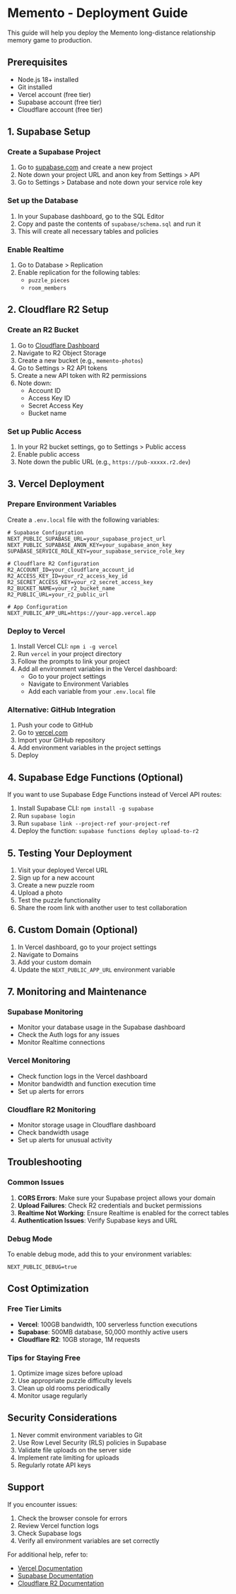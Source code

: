 # Memento - Deployment Guide

This guide will help you deploy the Memento long-distance relationship memory game to production.

## Prerequisites

- Node.js 18+ installed
- Git installed
- Vercel account (free tier)
- Supabase account (free tier)
- Cloudflare account (free tier)

## 1. Supabase Setup

### Create a Supabase Project

1. Go to [supabase.com](https://supabase.com) and create a new project
2. Note down your project URL and anon key from Settings > API
3. Go to Settings > Database and note down your service role key

### Set up the Database

1. In your Supabase dashboard, go to the SQL Editor
2. Copy and paste the contents of `supabase/schema.sql` and run it
3. This will create all necessary tables and policies

### Enable Realtime

1. Go to Database > Replication
2. Enable replication for the following tables:
   - `puzzle_pieces`
   - `room_members`

## 2. Cloudflare R2 Setup

### Create an R2 Bucket

1. Go to [Cloudflare Dashboard](https://dash.cloudflare.com)
2. Navigate to R2 Object Storage
3. Create a new bucket (e.g., `memento-photos`)
4. Go to Settings > R2 API tokens
5. Create a new API token with R2 permissions
6. Note down:
   - Account ID
   - Access Key ID
   - Secret Access Key
   - Bucket name

### Set up Public Access

1. In your R2 bucket settings, go to Settings > Public access
2. Enable public access
3. Note down the public URL (e.g., `https://pub-xxxxx.r2.dev`)

## 3. Vercel Deployment

### Prepare Environment Variables

Create a `.env.local` file with the following variables:

```env
# Supabase Configuration
NEXT_PUBLIC_SUPABASE_URL=your_supabase_project_url
NEXT_PUBLIC_SUPABASE_ANON_KEY=your_supabase_anon_key
SUPABASE_SERVICE_ROLE_KEY=your_supabase_service_role_key

# Cloudflare R2 Configuration
R2_ACCOUNT_ID=your_cloudflare_account_id
R2_ACCESS_KEY_ID=your_r2_access_key_id
R2_SECRET_ACCESS_KEY=your_r2_secret_access_key
R2_BUCKET_NAME=your_r2_bucket_name
R2_PUBLIC_URL=your_r2_public_url

# App Configuration
NEXT_PUBLIC_APP_URL=https://your-app.vercel.app
```

### Deploy to Vercel

1. Install Vercel CLI: `npm i -g vercel`
2. Run `vercel` in your project directory
3. Follow the prompts to link your project
4. Add all environment variables in the Vercel dashboard:
   - Go to your project settings
   - Navigate to Environment Variables
   - Add each variable from your `.env.local` file

### Alternative: GitHub Integration

1. Push your code to GitHub
2. Go to [vercel.com](https://vercel.com)
3. Import your GitHub repository
4. Add environment variables in the project settings
5. Deploy

## 4. Supabase Edge Functions (Optional)

If you want to use Supabase Edge Functions instead of Vercel API routes:

1. Install Supabase CLI: `npm install -g supabase`
2. Run `supabase login`
3. Run `supabase link --project-ref your-project-ref`
4. Deploy the function: `supabase functions deploy upload-to-r2`

## 5. Testing Your Deployment

1. Visit your deployed Vercel URL
2. Sign up for a new account
3. Create a new puzzle room
4. Upload a photo
5. Test the puzzle functionality
6. Share the room link with another user to test collaboration

## 6. Custom Domain (Optional)

1. In Vercel dashboard, go to your project settings
2. Navigate to Domains
3. Add your custom domain
4. Update the `NEXT_PUBLIC_APP_URL` environment variable

## 7. Monitoring and Maintenance

### Supabase Monitoring

- Monitor your database usage in the Supabase dashboard
- Check the Auth logs for any issues
- Monitor Realtime connections

### Vercel Monitoring

- Check function logs in the Vercel dashboard
- Monitor bandwidth and function execution time
- Set up alerts for errors

### Cloudflare R2 Monitoring

- Monitor storage usage in Cloudflare dashboard
- Check bandwidth usage
- Set up alerts for unusual activity

## Troubleshooting

### Common Issues

1. **CORS Errors**: Make sure your Supabase project allows your domain
2. **Upload Failures**: Check R2 credentials and bucket permissions
3. **Realtime Not Working**: Ensure Realtime is enabled for the correct tables
4. **Authentication Issues**: Verify Supabase keys and URL

### Debug Mode

To enable debug mode, add this to your environment variables:
```env
NEXT_PUBLIC_DEBUG=true
```

## Cost Optimization

### Free Tier Limits

- **Vercel**: 100GB bandwidth, 100 serverless function executions
- **Supabase**: 500MB database, 50,000 monthly active users
- **Cloudflare R2**: 10GB storage, 1M requests

### Tips for Staying Free

1. Optimize image sizes before upload
2. Use appropriate puzzle difficulty levels
3. Clean up old rooms periodically
4. Monitor usage regularly

## Security Considerations

1. Never commit environment variables to Git
2. Use Row Level Security (RLS) policies in Supabase
3. Validate file uploads on the server side
4. Implement rate limiting for uploads
5. Regularly rotate API keys

## Support

If you encounter issues:

1. Check the browser console for errors
2. Review Vercel function logs
3. Check Supabase logs
4. Verify all environment variables are set correctly

For additional help, refer to:
- [Vercel Documentation](https://vercel.com/docs)
- [Supabase Documentation](https://supabase.com/docs)
- [Cloudflare R2 Documentation](https://developers.cloudflare.com/r2/)
